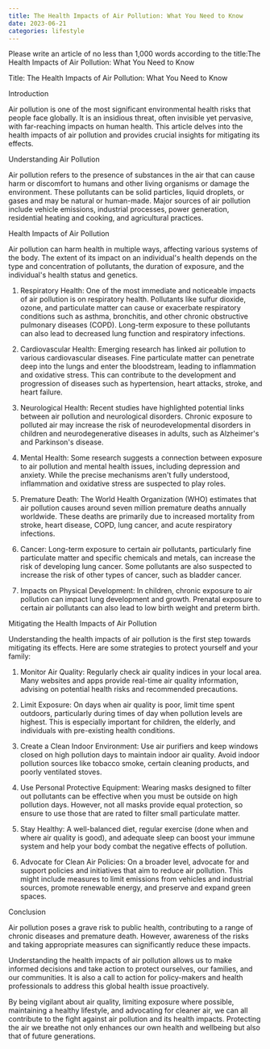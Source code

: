 ```yaml
---
title: The Health Impacts of Air Pollution: What You Need to Know
date: 2023-06-21
categories: lifestyle
---
```


Please write an article of no less than 1,000 words according to the title:The Health Impacts of Air Pollution: What You Need to Know

Title: The Health Impacts of Air Pollution: What You Need to Know

Introduction

Air pollution is one of the most significant environmental health risks that people face globally. It is an insidious threat, often invisible yet pervasive, with far-reaching impacts on human health. This article delves into the health impacts of air pollution and provides crucial insights for mitigating its effects.

Understanding Air Pollution

Air pollution refers to the presence of substances in the air that can cause harm or discomfort to humans and other living organisms or damage the environment. These pollutants can be solid particles, liquid droplets, or gases and may be natural or human-made. Major sources of air pollution include vehicle emissions, industrial processes, power generation, residential heating and cooking, and agricultural practices.

Health Impacts of Air Pollution

Air pollution can harm health in multiple ways, affecting various systems of the body. The extent of its impact on an individual's health depends on the type and concentration of pollutants, the duration of exposure, and the individual's health status and genetics.

1. Respiratory Health: One of the most immediate and noticeable impacts of air pollution is on respiratory health. Pollutants like sulfur dioxide, ozone, and particulate matter can cause or exacerbate respiratory conditions such as asthma, bronchitis, and other chronic obstructive pulmonary diseases (COPD). Long-term exposure to these pollutants can also lead to decreased lung function and respiratory infections.

2. Cardiovascular Health: Emerging research has linked air pollution to various cardiovascular diseases. Fine particulate matter can penetrate deep into the lungs and enter the bloodstream, leading to inflammation and oxidative stress. This can contribute to the development and progression of diseases such as hypertension, heart attacks, stroke, and heart failure.

3. Neurological Health: Recent studies have highlighted potential links between air pollution and neurological disorders. Chronic exposure to polluted air may increase the risk of neurodevelopmental disorders in children and neurodegenerative diseases in adults, such as Alzheimer's and Parkinson's disease.

4. Mental Health: Some research suggests a connection between exposure to air pollution and mental health issues, including depression and anxiety. While the precise mechanisms aren't fully understood, inflammation and oxidative stress are suspected to play roles.

5. Premature Death: The World Health Organization (WHO) estimates that air pollution causes around seven million premature deaths annually worldwide. These deaths are primarily due to increased mortality from stroke, heart disease, COPD, lung cancer, and acute respiratory infections.

6. Cancer: Long-term exposure to certain air pollutants, particularly fine particulate matter and specific chemicals and metals, can increase the risk of developing lung cancer. Some pollutants are also suspected to increase the risk of other types of cancer, such as bladder cancer.

7. Impacts on Physical Development: In children, chronic exposure to air pollution can impact lung development and growth. Prenatal exposure to certain air pollutants can also lead to low birth weight and preterm birth.

Mitigating the Health Impacts of Air Pollution

Understanding the health impacts of air pollution is the first step towards mitigating its effects. Here are some strategies to protect yourself and your family:

1. Monitor Air Quality: Regularly check air quality indices in your local area. Many websites and apps provide real-time air quality information, advising on potential health risks and recommended precautions.

2. Limit Exposure: On days when air quality is poor, limit time spent outdoors, particularly during times of day when pollution levels are highest. This is especially important for children, the elderly, and individuals with pre-existing health conditions.

3. Create a Clean Indoor Environment: Use air purifiers and keep windows closed on high pollution days to maintain indoor air quality. Avoid indoor pollution sources like tobacco smoke, certain cleaning products, and poorly ventilated stoves.

4. Use Personal Protective Equipment: Wearing masks designed to filter out pollutants can be effective when you must be outside on high pollution days. However, not all masks provide equal protection, so ensure to use those that are rated to filter small particulate matter.

5. Stay Healthy: A well-balanced diet, regular exercise (done when and where air quality is good), and adequate sleep can boost your immune system and help your body combat the negative effects of pollution.

6. Advocate for Clean Air Policies: On a broader level, advocate for and support policies and initiatives that aim to reduce air pollution. This might include measures to limit emissions from vehicles and industrial sources, promote renewable energy, and preserve and expand green spaces.

Conclusion

Air pollution poses a grave risk to public health, contributing to a range of chronic diseases and premature death. However, awareness of the risks and taking appropriate measures can significantly reduce these impacts.

Understanding the health impacts of air pollution allows us to make informed decisions and take action to protect ourselves, our families, and our communities. It is also a call to action for policy-makers and health professionals to address this global health issue proactively.

By being vigilant about air quality, limiting exposure where possible, maintaining a healthy lifestyle, and advocating for cleaner air, we can all contribute to the fight against air pollution and its health impacts. Protecting the air we breathe not only enhances our own health and wellbeing but also that of future generations.